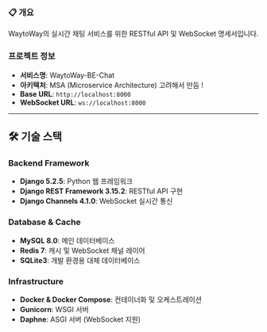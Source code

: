 ### 📋 개요

WaytoWay의 실시간 채팅 서비스를 위한 RESTful API 및 WebSocket 명세서입니다.

### 프로젝트 정보

- **서비스명**: WaytoWay-BE-Chat
- **아키텍처**: MSA (Microservice Architecture) 고려해서 만듬 !
- **Base URL**: `http://localhost:8000`
- **WebSocket URL**: `ws://localhost:8000`

---

## 🛠️ 기술 스택

### Backend Framework

- **Django 5.2.5**: Python 웹 프레임워크
- **Django REST Framework 3.15.2**: RESTful API 구현
- **Django Channels 4.1.0**: WebSocket 실시간 통신

### Database & Cache

- **MySQL 8.0**: 메인 데이터베이스
- **Redis 7**: 캐시 및 WebSocket 채널 레이어
- **SQLite3**: 개발 환경용 대체 데이터베이스

### Infrastructure

- **Docker & Docker Compose**: 컨테이너화 및 오케스트레이션
- **Gunicorn**: WSGI 서버
- **Daphne**: ASGI 서버 (WebSocket 지원)

